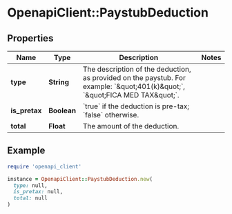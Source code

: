 # OpenapiClient::PaystubDeduction

## Properties

| Name | Type | Description | Notes |
| ---- | ---- | ----------- | ----- |
| **type** | **String** | The description of the deduction, as provided on the paystub. For example: &#x60;\&quot;401(k)\&quot;&#x60;, &#x60;\&quot;FICA MED TAX\&quot;&#x60;. |  |
| **is_pretax** | **Boolean** | &#x60;true&#x60; if the deduction is pre-tax; &#x60;false&#x60; otherwise. |  |
| **total** | **Float** | The amount of the deduction. |  |

## Example

```ruby
require 'openapi_client'

instance = OpenapiClient::PaystubDeduction.new(
  type: null,
  is_pretax: null,
  total: null
)
```

